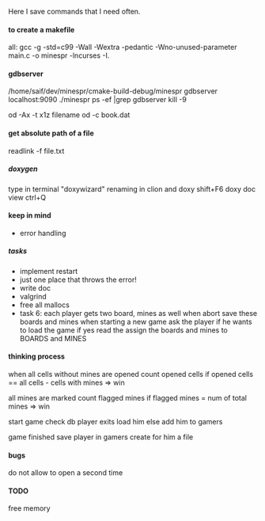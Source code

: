 Here I save commands that I need often.

#### to create a makefile
all: 
	gcc -g -std=c99 -Wall -Wextra -pedantic -Wno-unused-parameter main.c -o minespr -lncurses -I.


#### gdbserver
/home/saif/dev/minespr/cmake-build-debug/minespr
gdbserver localhost:9090 ./minespr
ps -ef |grep gdbserver
kill -9 <pid>

od -Ax -t x1z filename
od -c book.dat 


#### get absolute path of a file
readlink -f file.txt

##### doxygen
type in terminal "doxywizard"
renaming in clion and doxy shift+F6
doxy doc view ctrl+Q

#### keep in mind
- error handling

##### tasks
- implement restart
- just one place that throws the error!
- write doc
- valgrind
- free all mallocs
- task 6:
each player gets two board, mines as well
when abort save these boards and mines
when starting a new game ask the player if he wants to load the game
if yes read the assign the boards and mines to BOARDS and MINES

#### thinking process
when all cells without mines are opened
count opened cells
if opened cells == all cells - cells with mines
=> win

all mines are marked
count flagged mines
if flagged mines = num of total mines
=> win

start game
check db
player exits
load him
else add him to gamers

game finished
save player in gamers
create for him a file

#### bugs
do not allow to open a second time

#### TODO
free memory
